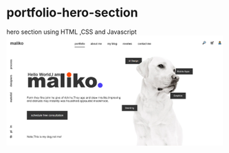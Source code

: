 # portfolio-hero-section

hero section using HTML ,CSS and Javascript
<br/>
![demo img](https://github.com/hind-hisham/portfolio-hero-section/blob/main/hero.png)
